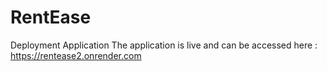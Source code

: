 # RentEase

Deployment Application
The application is live and can be accessed here : https://rentease2.onrender.com
